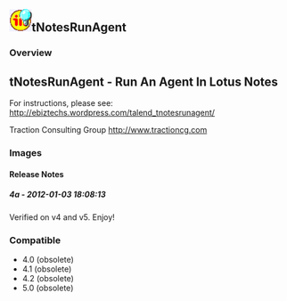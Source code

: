 ## <img src='./logo.jpg' width='40' height='40'>tNotesRunAgent

### Overview
tNotesRunAgent - Run An Agent In Lotus Notes
 -----------------------------------------------------
 
For instructions, please see:
 http://ebiztechs.wordpress.com/talend_tnotesrunagent/
 
Traction Consulting Group
 http://www.tractioncg.com
### Images




#### Release Notes

##### 4a - 2012-01-03 18:08:13
Verified on v4 and v5.  Enjoy!
### Compatible
 -  4.0 (obsolete)
 -   4.1 (obsolete)
 -   4.2 (obsolete)
 -   5.0 (obsolete)